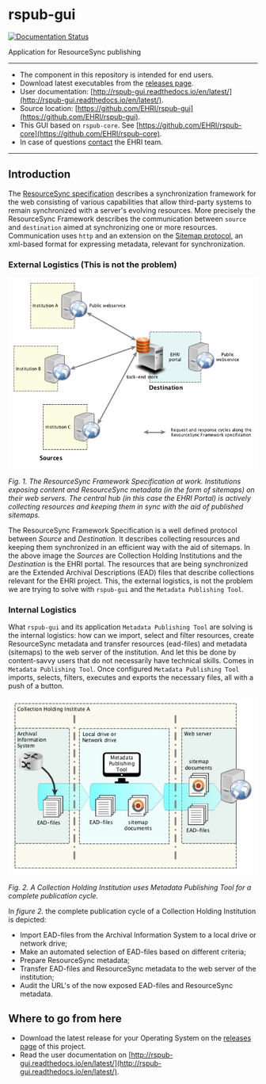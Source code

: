 # rspub-gui
[![Documentation Status](http://readthedocs.org/projects/rspub-gui/badge/?version=latest)](http://rspub-gui.readthedocs.io/en/latest/?badge=latest)

Application for ResourceSync publishing

---
- The component in this repository is intended for end users.
- Download latest executables from the [releases page](https://github.com/EHRI/rspub-gui/releases).
- User documentation: [http://rspub-gui.readthedocs.io/en/latest/](http://rspub-gui.readthedocs.io/en/latest/).
- Source location: [https://github.com/EHRI/rspub-gui](https://github.com/EHRI/rspub-gui).
- This GUI based on `rspub-core`. See [https://github.com/EHRI/rspub-core](https://github.com/EHRI/rspub-core).
- In case of questions [contact](https://github.com/EHRI/rspub-gui/issues/new) the EHRI team.

---

## Introduction
The [ResourceSync specification](http://www.openarchives.org/rs/1.0.9/resourcesync) describes 
a synchronization framework for the web consisting of various capabilities that allow third-party systems to remain synchronized with a server's evolving resources.
More precisely the ResourceSync Framework describes the communication between `source` and `destination` aimed at
synchronizing one or more resources. Communication uses `http` and an extension on 
the [Sitemap protocol](http://www.sitemaps.org/protocol.html), an xml-based format for expressing metadata, relevant for synchronization.

### External Logistics (This is not the problem)

![ResourceSync](img/resourcesync.png)

_Fig. 1. The ResourceSync Framework Specification at work. Institutions exposing content and ResourceSync metadata
(in the form of sitemaps) on their web servers.
The central hub (in this case the EHRI Portal) is actively collecting resources and keeping them
in sync with the aid of published sitemaps._

The ResourceSync Framework Specification is a well defined protocol between _Source_ and _Destination_.
It describes collecting resources and keeping them synchronized in an efficient way with the aid of sitemaps. In the 
above image the _Sources_ are Collection Holding Institutions and the _Destination_ is the EHRI portal.
The resources that are being synchronized are the Extended Archival Descriptions (EAD) files that describe
collections relevant for the EHRI project. This, the external logistics, is not the problem we are trying
to solve with `rspub-gui` and the `Metadata Publishing Tool`. 

### Internal Logistics

What `rspub-gui` and its application `Metadata Publishing Tool` are
solving is the internal logistics: how can we import, select and filter resources, create ResourceSync metadata
and transfer resources (ead-files) and metadata (sitemaps) to the web server of the institution. And let this be done
by content-savvy users that do not necessarily have technical skills.
Comes in `Metadata Publishing Tool`.
Once configured `Metadata Publishing Tool` imports, selects, filters, executes and exports the necessary files, 
all with a push of a button.  

![Internal](img/internal.png)

_Fig. 2. A Collection Holding Institution uses Metadata Publishing Tool for a complete publication cycle._
  
In _figure 2._ the complete publication cycle of a Collection Holding Institution is depicted:  
- Import EAD-files from the Archival Information System to a local drive or network drive;
- Make an automated selection of EAD-files based on different criteria;
- Prepare ResourceSync metadata;
- Transfer EAD-files and ResourceSync metadata to the web server of the institution;
- Audit the URL's of the now exposed EAD-files and ResourceSync metadata.

## Where to go from here

- Download the latest release for your Operating System 
on the [releases page](https://github.com/EHRI/rspub-gui/releases) of this project.
- Read the user documentation 
on [http://rspub-gui.readthedocs.io/en/latest/](http://rspub-gui.readthedocs.io/en/latest/).






